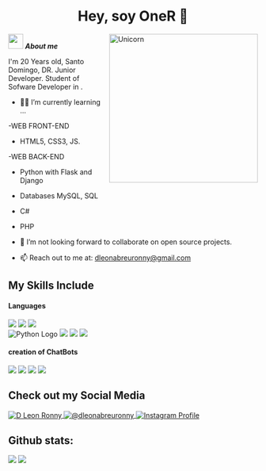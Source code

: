 <h1 align="center"><b>Hey, soy OneR 🎃 </b></h1>
<!--  -->
<img align="right" width=300px alt="Unicorn" src="https://c.tenor.com/GN73MKBawZYAAAAi/busy-cute.gif" />

<img src="https://media.giphy.com/media/ObNTw8Uzwy6KQ/giphy.gif" width="30px">&nbsp;***About me***

I'm 20 Years old, Santo Domingo, DR. Junior Developer. Student of Sofware Developer in <a href="https://itla.edu.do/"></a>.
- 🧑‍💻 I’m currently learning ...

-WEB FRONT-END
   - HTML5, CSS3, JS.
  
-WEB BACK-END
  - Python with Flask and Django
  - Databases MySQL, SQL
  - C#
  - PHP
    
- 👯 I’m not looking forward to collaborate on open source projects.
- 📫 Reach out to me at: <a href="mailto:dleonabreuronny@gmail.com?Subject=Hey,%20soy%20aka.%20👨‍💻">dleonabreuronny@gmail.com</a>

## My Skills Include

<h4>Languages</h4>
<span>
  <img src="https://img.icons8.com/color/48/000000/html-5--v1.png"/>
  <img src="https://img.icons8.com/color/48/000000/css3.png"/>
  <img src="https://img.icons8.com/color/48/000000/javascript--v1.png"/> <br>
  <img src="https://img.icons8.com/color/48/000000/python--v1.png" alt="Python Logo"/>
  <img src="https://img.icons8.com/color/48/000000/mysql-logo.png"/>
  <img src="https://img.icons8.com/officel/48/000000/php-logo.png"/>
  <img src="https://img.icons8.com/color/48/000000/c-sharp-logo.png"/>
</span>

<h4> creation of ChatBots </h4>
<span>
  <img src="https://img.shields.io/badge/bootstrap-%238511FA.svg?style=for-the-badge&logo=bootstrap&logoColor=white">
  <img src="https://img.shields.io/badge/astro-%232C2052.svg?style=for-the-badge&logo=astro&logoColor=white">
  <img src="https://img.shields.io/badge/figma-%23F24E1E.svg?style=for-the-badge&logo=figma&logoColor=white">
  <img src="https://img.shields.io/badge/Microsoft%20SQL%20Server-CC2927?style=for-the-badge&logo=microsoft%20sql%20server&logoColor=white">




</span>

## Check out my Social Media

<p align="left">
  <a href="https://www.facebook.com/ronny.dleon.7" target="_blank">
    <img align="center" src="https://img.shields.io/badge/Facebook-1877F2?style=for-the-badge&logo=facebook&logoColor=white" alt="D Leon Ronny" />
  </a>
  <a href="mailto:dleonabreuronny@gmail.com" target="_blank">
    <img align="center" src="https://img.shields.io/badge/Gmail-D14836?style=for-the-badge&logo=gmail&logoColor=white" alt="@dleonabreuronny" />
  </a>
  <a href="https://www.instagram.com/brantlauro/" target="_blank">
    <img align="center" src="https://img.shields.io/badge/Instagram-E4405F?style=for-the-badge&logo=instagram&logoColor=white" alt="Instagram Profile" />
  </a>
</p>


<h2>Github stats:</h2> 

[![](https://github-readme-stats.vercel.app/api?username=tuerre&show_icons=true&theme=tokyonight&hide_border=true&locale=en)](https://github.com/tuerre)
[![](https://github-readme-streak-stats.herokuapp.com/?user=tuerre&theme=material-palenight)](https://github.com/tuerre)
</div>
